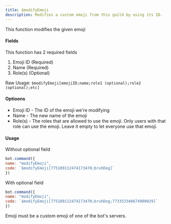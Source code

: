 ```yaml
---
title: $modifyEmoji
description: Modifies a custom emoji from this guild by using its ID.
---
```


This function modifies the given emoji

#### Fields

This function has 2 required fields

1. Emoji ID \(Required\)
2. Name \(Required\)
3. Role\(s\) \(Optional\)

Raw Usage: `$modifyEmoji[emojiID;name;role1 (optional);role2 (optional);etc]`

####  Optioons

* Emoji ID - The ID of the emoji we're modifying
* Name - The new name of the emoji
* Role\(s\) - The roles that are allowed to use the emoji. Only users with that role can use the emoji. Leave it empty to let everyone use that emoji.

#### Usage

Without optional field

```javascript
bot.command({
name: "modifyEmoji",
code: `$modifyEmoji[775189112474173470;bruhDog]`
})
```

With optional field

```javascript
bot.command({
name: "modifyEmoji",
code: `$modifyEmoji[775189112474173470;bruhDog;773353340674900029]`
})
```

 
Emoji must be a custom emoji of one of the bot's servers.
 

